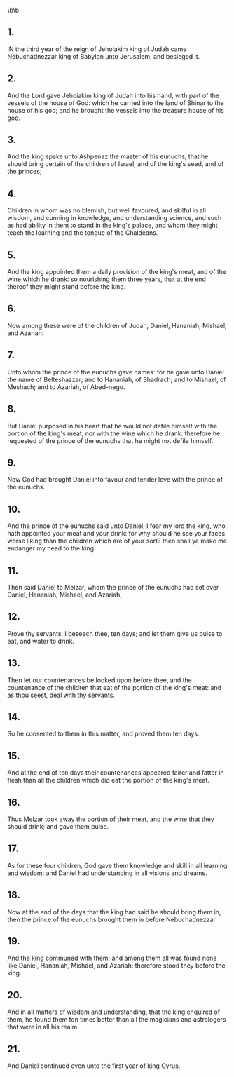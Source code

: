 \b\b
## 1.
IN the third year of the reign of Jehoiakim king of Judah came Nebuchadnezzar king of Babylon unto Jerusalem, and besieged it.
## 2.
And the Lord gave Jehoiakim king of Judah into his hand, with part of the vessels of the house of God: which he carried into the land of Shinar to the house of his god; and he brought the vessels into the treasure house of his god.
## 3.
And the king spake unto Ashpenaz the master of his eunuchs, that he should bring certain of the children of Israel, and of the king's seed, and of the princes;
## 4.
Children in whom was no blemish, but well favoured, and skilful in all wisdom, and cunning in knowledge, and understanding science, and such as had ability in them to stand in the king's palace, and whom they might teach the learning and the tongue of the Chaldeans.
## 5.
And the king appointed them a daily provision of the king's meat, and of the wine which he drank: so nourishing them three years, that at the end thereof they might stand before the king.
## 6.
Now among these were of the children of Judah, Daniel, Hananiah, Mishael, and Azariah:
## 7.
Unto whom the prince of the eunuchs gave names: for he gave unto Daniel the name of Belteshazzar; and to Hananiah, of Shadrach; and to Mishael, of Meshach; and to Azariah, of Abed-nego.
## 8.
But Daniel purposed in his heart that he would not defile himself with the portion of the king's meat, nor with the wine which he drank: therefore he requested of the prince of the eunuchs that he might not defile himself.
## 9.
Now God had brought Daniel into favour and tender love with the prince of the eunuchs.
## 10.
And the prince of the eunuchs said unto Daniel, I fear my lord the king, who hath appointed your meat and your drink: for why should he see your faces worse liking than the children which are of your sort?  then shall ye make me endanger my head to the king.
## 11.
Then said Daniel to Melzar, whom the prince of the eunuchs had set over Daniel, Hananiah, Mishael, and Azariah,
## 12.
Prove thy servants, I beseech thee, ten days; and let them give us pulse to eat, and water to drink.
## 13.
Then let our countenances be looked upon before thee, and the countenance of the children that eat of the portion of the king's meat: and as thou seest, deal with thy servants.
## 14.
So he consented to them in this matter, and proved them ten days.
## 15.
And at the end of ten days their countenances appeared fairer and fatter in flesh than all the children which did eat the portion of the king's meat.
## 16.
Thus Melzar took away the portion of their meat, and the wine that they should drink; and gave them pulse.
## 17.
As for these four children, God gave them knowledge and skill in all learning and wisdom: and Daniel had understanding in all visions and dreams.
## 18.
Now at the end of the days that the king had said he should bring them in, then the prince of the eunuchs brought them in before Nebuchadnezzar.
## 19.
And the king communed with them; and among them all was found none like Daniel, Hananiah, Mishael, and Azariah: therefore stood they before the king.
## 20.
And in all matters of wisdom and understanding, that the king enquired of them, he found them ten times better than all the magicians and astrologers that were in all his realm.
## 21.
And Daniel continued even unto the first year of king Cyrus.
